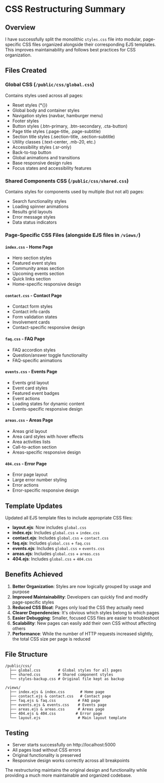# CSS Restructuring Summary

## Overview
I have successfully split the monolithic `styles.css` file into modular, page-specific CSS files organized alongside their corresponding EJS templates. This improves maintainability and follows best practices for CSS organization.

## Files Created

### Global CSS (`/public/css/global.css`)
Contains styles used across all pages:
- Reset styles (*{})
- Global body and container styles
- Navigation styles (navbar, hamburger menu)
- Footer styles 
- Button styles (.btn-primary, .btn-secondary, .cta-button)
- Page title styles (.page-title, .page-subtitle)
- Section title styles (.section-title, .section-subtitle)
- Utility classes (.text-center, .mb-20, etc.)
- Accessibility styles (.sr-only)
- Back-to-top button
- Global animations and transitions
- Base responsive design rules
- Focus states and accessibility features

### Shared Components CSS (`/public/css/shared.css`)
Contains styles for components used by multiple (but not all) pages:
- Search functionality styles
- Loading spinner animations
- Results grid layouts
- Error message styles
- Data status indicators

### Page-Specific CSS Files (alongside EJS files in `/views/`)

#### `index.css` - Home Page
- Hero section styles
- Featured event styles
- Community areas section
- Upcoming events section  
- Quick links section
- Home-specific responsive design

#### `contact.css` - Contact Page
- Contact form styles
- Contact info cards
- Form validation states
- Involvement cards
- Contact-specific responsive design

#### `faq.css` - FAQ Page
- FAQ accordion styles
- Question/answer toggle functionality
- FAQ-specific animations

#### `events.css` - Events Page
- Events grid layout
- Event card styles
- Featured event badges
- Event actions
- Loading states for dynamic content
- Events-specific responsive design

#### `areas.css` - Areas Page
- Areas grid layout
- Area card styles with hover effects
- Area activities lists
- Call-to-action section
- Areas-specific responsive design

#### `404.css` - Error Page
- Error page layout
- Large error number styling
- Error actions
- Error-specific responsive design

## Template Updates
Updated all EJS template files to include appropriate CSS files:

- **layout.ejs**: Now includes `global.css` 
- **index.ejs**: Includes `global.css` + `index.css`
- **contact.ejs**: Includes `global.css` + `contact.css`
- **faq.ejs**: Includes `global.css` + `faq.css`
- **events.ejs**: Includes `global.css` + `events.css`
- **areas.ejs**: Includes `global.css` + `areas.css`
- **404.ejs**: Includes `global.css` + `404.css`

## Benefits Achieved

1. **Better Organization**: Styles are now logically grouped by usage and purpose
2. **Improved Maintainability**: Developers can quickly find and modify page-specific styles
3. **Reduced CSS Bloat**: Pages only load the CSS they actually need
4. **Clearer Dependencies**: It's obvious which styles belong to which pages
5. **Easier Debugging**: Smaller, focused CSS files are easier to troubleshoot
6. **Scalability**: New pages can easily add their own CSS without affecting others
7. **Performance**: While the number of HTTP requests increased slightly, the total CSS size per page is reduced

## File Structure
```
/public/css/
  ├── global.css        # Global styles for all pages
  ├── shared.css        # Shared component styles
  └── styles-backup.css # Original file kept as backup

/views/
  ├── index.ejs & index.css       # Home page
  ├── contact.ejs & contact.css   # Contact page  
  ├── faq.ejs & faq.css          # FAQ page
  ├── events.ejs & events.css    # Events page
  ├── areas.ejs & areas.css      # Areas page
  ├── 404.ejs & 404.css         # Error page
  └── layout.ejs                 # Main layout template
```

## Testing
- Server starts successfully on http://localhost:5000
- All pages load without CSS errors
- Original functionality is preserved
- Responsive design works correctly across all breakpoints

The restructuring maintains the original design and functionality while providing a much more maintainable and organized codebase.